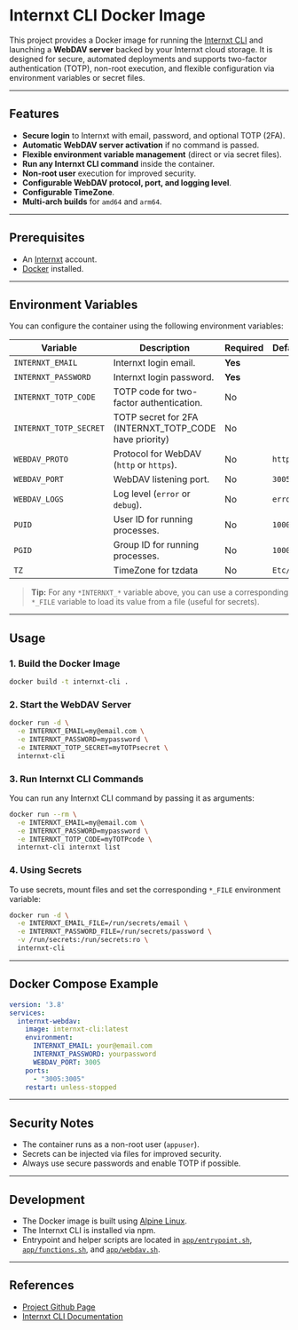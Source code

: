 # Internxt CLI Docker Image

This project provides a Docker image for running the [Internxt CLI](https://github.com/internxt/cli) and launching a **WebDAV server** backed by your Internxt cloud storage. It is designed for secure, automated deployments and supports two-factor authentication (TOTP), non-root execution, and flexible configuration via environment variables or secret files.

---

## Features

- **Secure login** to Internxt with email, password, and optional TOTP (2FA).
- **Automatic WebDAV server activation** if no command is passed.
- **Flexible environment variable management** (direct or via secret files).
- **Run any Internxt CLI command** inside the container.
- **Non-root user** execution for improved security.
- **Configurable WebDAV protocol, port, and logging level**.
- **Configurable TimeZone**.
- **Multi-arch builds** for `amd64` and `arm64`.

---

## Prerequisites

- An [Internxt](https://internxt.com/) account.
- [Docker](https://docs.docker.com/get-docker/) installed.

---

## Environment Variables

You can configure the container using the following environment variables:

| Variable                     | Description                                               | Required | Default  |
|------------------------------|-----------------------------------------------------------|----------|----------|
| `INTERNXT_EMAIL`             | Internxt login email.                                     | **Yes**  |          |
| `INTERNXT_PASSWORD`          | Internxt login password.                                  | **Yes**  |          |
| `INTERNXT_TOTP_CODE`         | TOTP code for two-factor authentication.                  | No       |          |
| `INTERNXT_TOTP_SECRET`       | TOTP secret for 2FA (INTERNXT_TOTP_CODE have priority)    | No       |          |
| `WEBDAV_PROTO`               | Protocol for WebDAV (`http` or `https`).                  | No       | `https`  |
| `WEBDAV_PORT`                | WebDAV listening port.                                    | No       | `3005`   |
| `WEBDAV_LOGS`                | Log level (`error` or `debug`).                           | No       | `error`  |
| `PUID`                       | User ID for running processes.                            | No       | `1000`   |
| `PGID`                       | Group ID for running processes.                           | No       | `1000`   |
| `TZ`                         | TimeZone for tzdata                                       | No       | `Etc/UTC`|

> **Tip:** For any `*INTERNXT_*` variable above, you can use a corresponding `*_FILE` variable to load its value from a file (useful for secrets).

---

## Usage

### 1. Build the Docker Image

```sh
docker build -t internxt-cli .
```

### 2. Start the WebDAV Server

```sh
docker run -d \
  -e INTERNXT_EMAIL=my@email.com \
  -e INTERNXT_PASSWORD=mypassword \
  -e INTERNXT_TOTP_SECRET=myTOTPsecret \
  internxt-cli
```

### 3. Run Internxt CLI Commands

You can run any Internxt CLI command by passing it as arguments:

```sh
docker run --rm \
  -e INTERNXT_EMAIL=my@email.com \
  -e INTERNXT_PASSWORD=mypassword \
  -e INTERNXT_TOTP_CODE=myTOTPcode \
  internxt-cli internxt list
```

### 4. Using Secrets

To use secrets, mount files and set the corresponding `*_FILE` environment variable:

```sh
docker run -d \
  -e INTERNXT_EMAIL_FILE=/run/secrets/email \
  -e INTERNXT_PASSWORD_FILE=/run/secrets/password \
  -v /run/secrets:/run/secrets:ro \
  internxt-cli
```

---

## Docker Compose Example

```yaml
version: '3.8'
services:
  internxt-webdav:
    image: internxt-cli:latest
    environment:
      INTERNXT_EMAIL: your@email.com
      INTERNXT_PASSWORD: yourpassword
      WEBDAV_PORT: 3005
    ports:
      - "3005:3005"
    restart: unless-stopped
```

---

## Security Notes

- The container runs as a non-root user (`appuser`).
- Secrets can be injected via files for improved security.
- Always use secure passwords and enable TOTP if possible.

---

## Development

- The Docker image is built using [Alpine Linux](https://alpinelinux.org/).
- The Internxt CLI is installed via npm.
- Entrypoint and helper scripts are located in [`app/entrypoint.sh`](app/entrypoint.sh), [`app/functions.sh`](app/functions.sh), and [`app/webdav.sh`](app/webdav.sh).

---

## References

- [Project Github Page](https://github.com/debben80/internxt-cli)
- [Internxt CLI Documentation](https://github.com/internxt/cli)
